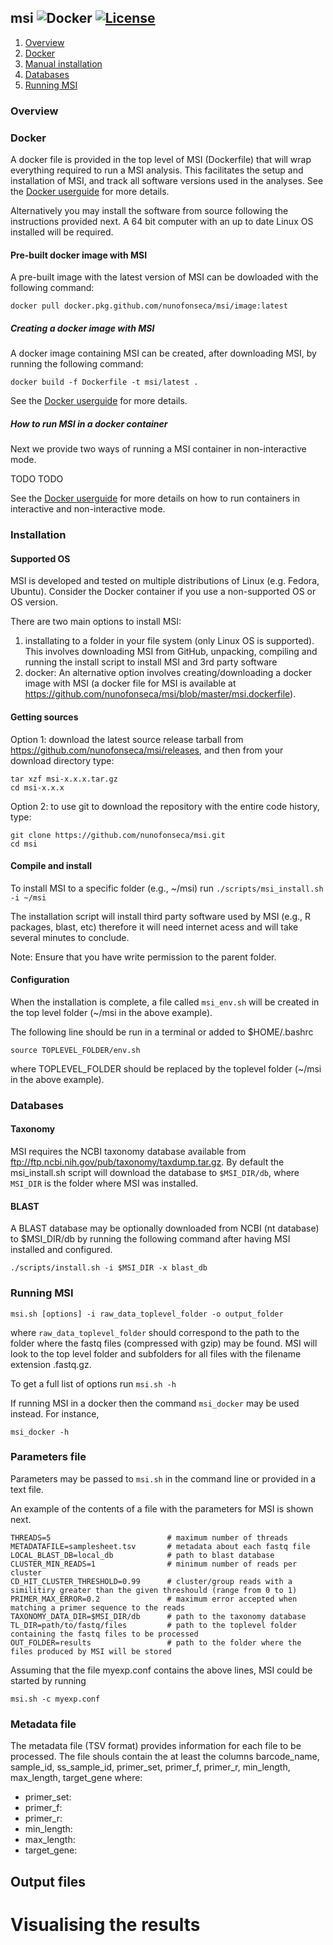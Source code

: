 ## msi ![Docker](https://github.com/nunofonseca/msi/workflows/Docker/badge.svg?branch=master) [![License](http://img.shields.io/badge/license-GPL%203-brightgreen.svg?style=flat)](http://www.gnu.org/licenses/gpl-3.0.html) 


1. [Overview](#Overview)
2. [Docker](#Docker)
3. [Manual installation](#Installation)
4. [Databases](#Databases)
5. [Running MSI](#Running-MSI)


### Overview

### Docker

A docker file is provided in the top level of MSI (Dockerfile) that will wrap everything required to run a MSI analysis. This facilitates the setup and installation of MSI, and track all software versions used in the analyses. See the [Docker userguide](https://docs.docker.com/) for more details.

Alternatively you may install the software from source following the instructions provided next. A 64 bit computer with an up to date Linux OS installed will be required.

#### Pre-built docker image with MSI

A pre-built image with the latest version of MSI can be dowloaded with the following command:
 
`docker pull docker.pkg.github.com/nunofonseca/msi/image:latest`


##### Creating a docker image with MSI

A docker image containing MSI can be created, after downloading MSI, by running the following command:

`docker build -f Dockerfile -t msi/latest .`

See the [Docker userguide](https://docs.docker.com/) for more details.

##### How to run MSI in a docker container

Next we provide two ways of running a MSI container in non-interactive mode.

TODO TODO

See the [Docker userguide](https://docs.docker.com/) for more details on how to run containers in interactive and non-interactive mode.

### Installation

#### Supported OS

MSI is developed and tested on multiple distributions of Linux (e.g. Fedora, Ubuntu). Consider the Docker container if you use a non-supported OS or OS version.

There are two main options to install MSI:
1) installating to a folder in your file system (only Linux OS is supported). This involves downloading MSI from GitHub, unpacking, compiling and running the install script to install MSI and 3rd party software
2) docker: An alternative option involves creating/downloading a docker image with MSI (a docker file for MSI is available at https://github.com/nunofonseca/msi/blob/master/msi.dockerfile).


#### Getting sources

Option 1: download the latest source release tarball from https://github.com/nunofonseca/msi/releases, and then from your download directory type:

    tar xzf msi-x.x.x.tar.gz
    cd msi-x.x.x

Option 2: to use git to download the repository  with the entire code history, type:

    git clone https://github.com/nunofonseca/msi.git
    cd msi

#### Compile and install

To install MSI to a specific folder (e.g., ~/msi) run
`./scripts/msi_install.sh -i ~/msi`

The installation script will install third party software used by MSI (e.g., R packages, blast, etc) therefore it will need internet acess and will take several minutes to conclude.

Note: Ensure that you have write permission to the parent folder.


#### Configuration

When the installation is complete, a file called `msi_env.sh` will be created in the top level folder (~/msi in the above example).

The following line should be run in a terminal or added to $HOME/.bashrc

`source TOPLEVEL_FOLDER/env.sh`

where TOPLEVEL_FOLDER should be replaced by the toplevel folder (~/msi in the above example).

### Databases


#### Taxonomy

MSI requires the NCBI taxonomy database available from ftp://ftp.ncbi.nih.gov/pub/taxonomy/taxdump.tar.gz. By default the msi_install.sh script will download the database to `$MSI_DIR/db`, where `MSI_DIR` is the folder where MSI was installed.

#### BLAST

A BLAST database may be optionally downloaded from NCBI (nt database) to $MSI_DIR/db by running the following command after having MSI installed and configured. 

`./scripts/install.sh -i $MSI_DIR -x blast_db`

### Running MSI

`msi.sh [options] -i raw_data_toplevel_folder -o output_folder`

where `raw_data_toplevel_folder` should correspond to the path to the folder where the fastq files (compressed with gzip) may be found. MSI will look to the top level folder and subfolders for all files with the filename extension .fastq.gz.

To get a full list of options run
`msi.sh -h`

If running MSI in a docker then the command `msi_docker` may be used instead.
For instance,

`msi_docker -h`

### Parameters file

Parameters may be passed to `msi.sh` in the command line or provided in a text file.

An example of the contents of a file with the parameters for MSI is shown next.
```
THREADS=5                          # maximum number of threads
METADATAFILE=samplesheet.tsv       # metadata about each fastq file
LOCAL_BLAST_DB=local_db            # path to blast database
CLUSTER_MIN_READS=1                # minimum number of reads per cluster
CD_HIT_CLUSTER_THRESHOLD=0.99      # cluster/group reads with a similitiry greater than the given threshould (range from 0 to 1)
PRIMER_MAX_ERROR=0.2               # maximum error accepted when matching a primer sequence to the reads
TAXONOMY_DATA_DIR=$MSI_DIR/db      # path to the taxonomy database 
TL_DIR=path/to/fastq/files         # path to the toplevel folder containing the fastq files to be processed
OUT_FOLDER=results                 # path to the folder where the files produced by MSI will be stored
```
Assuming that the file myexp.conf contains the above lines, MSI could be started by running

`msi.sh -c myexp.conf`


### Metadata file

The metadata file (TSV format) provides information for each file to be processed. The file shouls contain the at least the columns barcode_name, sample_id, ss_sample_id, primer_set, primer_f, primer_r, min_length, max_length, target_gene where:

- primer_set:
- primer_f:
- primer_r:
- min_length:
- max_length:
- target_gene:


## Output files

# Visualising the results
